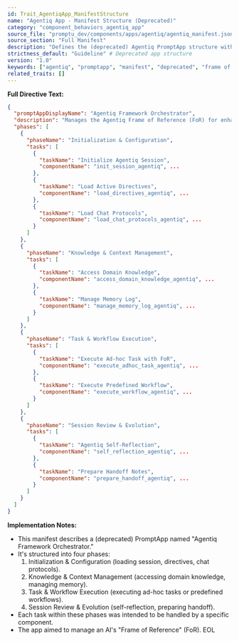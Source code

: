 ```yaml
---
id: Trait_AgentiqApp_ManifestStructure
name: "Agentiq App - Manifest Structure (Deprecated)"
category: "component_behaviors_agentiq_app"
source_file: "promptu_dev/components/apps/agentiq/agentiq_manifest.json"
source_section: "Full Manifest"
description: "Defines the (deprecated) Agentiq PromptApp structure with phases (Initialization, Knowledge & Context, Task & Workflow, Session Review) and associated tasks for managing an AI's Frame of Reference (FoR)."
strictness_default: "Guideline" # Deprecated app structure
version: "1.0"
keywords: ["agentiq", "promptapp", "manifest", "deprecated", "frame of reference", "workflow"]
related_traits: []
---
```

**Full Directive Text:**
```json
{
  "promptAppDisplayName": "Agentiq Framework Orchestrator",
  "description": "Manages the Agentiq Frame of Reference (FoR) for enhanced AI operation, including memory, rules, workflows, chat behaviors, and domain knowledge.",
  "phases": [
    {
      "phaseName": "Initialization & Configuration",
      "tasks": [
        {
          "taskName": "Initialize Agentiq Session",
          "componentName": "init_session_agentiq", ...
        },
        {
          "taskName": "Load Active Directives",
          "componentName": "load_directives_agentiq", ...
        },
        {
          "taskName": "Load Chat Protocols",
          "componentName": "load_chat_protocols_agentiq", ...
        }
      ]
    },
    {
      "phaseName": "Knowledge & Context Management",
      "tasks": [
        {
          "taskName": "Access Domain Knowledge",
          "componentName": "access_domain_knowledge_agentiq", ...
        },
        {
          "taskName": "Manage Memory Log",
          "componentName": "manage_memory_log_agentiq", ...
        }
      ]
    },
    {
      "phaseName": "Task & Workflow Execution",
      "tasks": [
        {
          "taskName": "Execute Ad-hoc Task with FoR",
          "componentName": "execute_adhoc_task_agentiq", ...
        },
        {
          "taskName": "Execute Predefined Workflow",
          "componentName": "execute_workflow_agentiq", ...
        }
      ]
    },
    {
      "phaseName": "Session Review & Evolution",
      "tasks": [
        {
          "taskName": "Agentiq Self-Reflection",
          "componentName": "self_reflection_agentiq", ...
        },
        {
          "taskName": "Prepare Handoff Notes",
          "componentName": "prepare_handoff_agentiq", ...
        }
      ]
    }
  ]
}
```

**Implementation Notes:**
- This manifest describes a (deprecated) PromptApp named "Agentiq Framework Orchestrator."
- It's structured into four phases:
    1.  Initialization & Configuration (loading session, directives, chat protocols).
    2.  Knowledge & Context Management (accessing domain knowledge, managing memory).
    3.  Task & Workflow Execution (executing ad-hoc tasks or predefined workflows).
    4.  Session Review & Evolution (self-reflection, preparing handoff).
- Each task within these phases was intended to be handled by a specific component.
- The app aimed to manage an AI's "Frame of Reference" (FoR).
EOL
